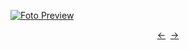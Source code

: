 [![Foto Preview](preview/n321.avif)](https://20essentials.github.io/project-000-321)

<div align="center" style="display: flex; justify-content: center;">
  <a  href="https://github.com/20essentials/project-000-320" target="_blank">&#8592;</a>
  &nbsp;&nbsp;
  <a  href="https://github.com/20essentials/project-000-322" target="_blank">&#8594;</a>
</div>
